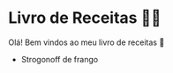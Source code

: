 # Livro de Receitas :man_cook:

Olá! Bem vindos ao meu livro de receitas :wave:

- Strogonoff de frango

  
